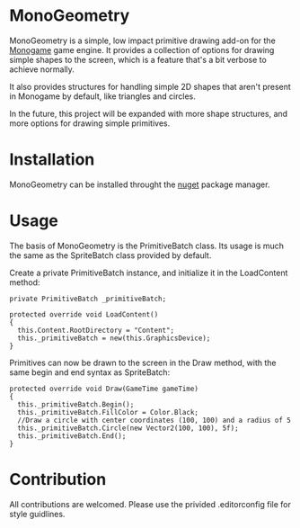 # MonoGeometry

MonoGeometry is a simple, low impact primitive drawing add-on for the [Monogame](https://monogame.net/) game engine. It provides a collection of options for drawing simple shapes to the screen, which is a feature that's a bit verbose to achieve normally.

It also provides structures for handling simple 2D shapes that aren't present in Monogame by default, like triangles and circles.

In the future, this project will be expanded with more shape structures, and more options for drawing simple primitives.

# Installation

MonoGeometry can be installed throught the [nuget](https://www.nuget.org/) package manager.

# Usage

The basis of MonoGeometry is the PrimitiveBatch class. Its usage is much the same as the SpriteBatch class provided by default.

Create a private PrimitiveBatch instance, and initialize it in the LoadContent method:
```
private PrimitiveBatch _primitiveBatch;

protected override void LoadContent()
{
  this.Content.RootDirectory = "Content";
  this._primitiveBatch = new(this.GraphicsDevice);
}
```
Primitives can now be drawn to the screen in the Draw method, with the same begin and end syntax as SpriteBatch:
```
protected override void Draw(GameTime gameTime)
{
  this._primitiveBatch.Begin();
  this._primitiveBatch.FillColor = Color.Black;
  //Draw a circle with center coordinates (100, 100) and a radius of 5
  this._primitiveBatch.Circle(new Vector2(100, 100), 5f);
  this._primitiveBatch.End();
}
```

# Contribution

All contributions are welcomed. Please use the privided .editorconfig file for style guidlines.
